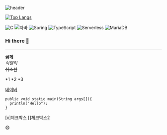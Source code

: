 ![header](https://capsule-render.vercel.app/api?type=soft&color=auto&height=300&section=header&text=깃허브%20특강&fontSize=90)


[![Top Langs](https://github-readme-stats.vercel.app/api/top-langs/?username=parkjunhoo)](https://github.com/parkjunhoo/github-readme-stats)

![C](https://img.shields.io/badge/-C-123456?style=flat-square&logo=C&logoColor=black)
![자바](https://img.shields.io/badge/-자바-007396?style=flat&logo=Java&logoColor=ffffff)
![Spring](https://img.shields.io/badge/-Spring-6DB33F?style=for-the-badge&logo=Spring&logoColor=white)
![TypeScript](https://img.shields.io/badge/-TypeScript-3178C6?style=flat-square&logo=TypeScript&logoColor=white)
![Serverless](https://img.shields.io/badge/-Serverless-FD5750?style=flat-square&logo=Serverless&logoColor=magenta)
![MariaDB](https://img.shields.io/badge/-MariaDB-1F305F?style=flat-square&logo=mariadb&logoColor=white)



### Hi there 👋
---
**굵게**
<br>
*이텔릭*
<br>
~~취소선~~

*1
*2
*3

[네이버](https://naver.com)

```
public void static main(String args[]){
  println("Hello");
}
```

[x]체크박스
[]체크박스2

:smile:
